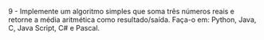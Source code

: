 9 - Implemente um algoritmo simples que soma três números reais e retorne a média
aritmética como resultado/saída. Faça-o em: Python, Java, C, Java Script, C# e
Pascal.
